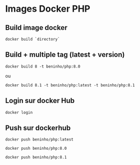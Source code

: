 # Images Docker PHP

## Build image docker
```
docker build `directory`
```

## Build + multiple tag (latest + version)
```
docker build 8 -t beninho/php:8.0
```
ou
```
docker build 8.1 -t beninho/php:latest -t beninho/php:8.1
```

## Login sur docker Hub
```
docker login
```

## Push sur dockerhub
```
docker push beninho/php:latest
```
```
docker push beninho/php:8.0
```
```
docker push beninho/php:8.1
```
